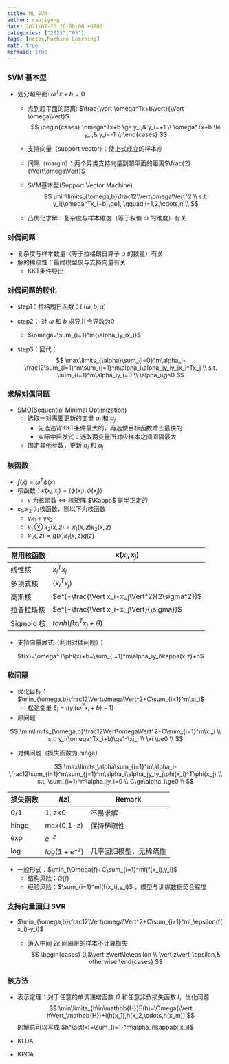 ```yaml
---
title: ML SVM
author: raojiyong
date: 2021-07-20 20:00:00 +0800
categories: ["2021","05"]
tags: [notes,Machine Learning]
math: true
mermaid: true
---
```


### SVM 基本型

- 划分超平面:  $\omega^Tx+b=0$

  - 点到超平面的距离: $\frac{\vert \omega^Tx+b\vert}{\Vert \omega\Vert}$
    $$
    \begin{cases}
    \omega^Tx+b \ge y_i,& y_i=+1 \\
    \omega^Tx+b \le y_i,& y_i=-1 \\
    \end{cases}
    $$

  - 支持向量（support vector）：使上式成立的样本点
  
  - 间隔（margin）：两个异类支持向量到超平面的距离$\frac{2}{\Vert\omega\Vert}$
  
  - SVM基本型(Support Vector Machine)
    $$
    \min\limits_{\omega,b}\frac12\Vert\omega\Vert^2 \\
    s.t. y_i(\omega^Tx_i+b)\ge1, \qquad i=1,2,\cdots,n \\
    $$
  
  - 凸优化求解：复杂度与样本维度（等于权值 $\omega$ 的维度）有关

### 对偶问题

- 复杂度与样本数量（等于拉格朗日算子 $\alpha$ 的数量）有关
- 解的稀疏性：最终模型仅与支持向量有关
  - KKT条件导出

### 对偶问题的转化

- step1：拉格朗日函数：$L(\omega,b,\alpha)$

- step2： 对 $\omega$ 和 $b$ 求导并令导数为0

  - $\omega=\sum_{i=1}^m{\alpha_iy_ix_i}$

- step3：回代：
  $$
  \max\limits_{\alpha}\sum_{i=0}^m\alpha_i-\frac12\sum_{i=1}^m\sum_{j=1}^m\alpha_i\alpha_jy_iy_jx_i^Tx_j \\
  s.t. \sum_{i=1}^m\alpha_iy_i=0 \\
  \alpha_i\ge0
  $$

### 求解对偶问题

- SMO(Sequential Minimal Optimization)
  - 选取一对需要更新的变量 $\alpha_i$ 和 $\alpha_j$
    - 先选违背KKT条件最大的，再选使目标函数增长最快的
    - 实际中启发式：选取两变量所对应样本之间间隔最大
  - 固定其他参数，更新 $\alpha_i$ 和 $\alpha_j$

### 核函数

- $f(x)=\omega^T\phi(x)$
- 核函数：$\kappa(x_i,x_j)=\langle\phi(x_i),\phi(x_j)\rangle$
  - $\kappa$ 为核函数 $\iff$ 核矩阵 $\Kappa$ 是半正定的
- $\kappa_1,\kappa_2$ 为核函数，则以下为核函数
  - $\gamma\kappa_1+\gamma\kappa_2$
  - $\kappa_1\otimes\kappa_2(x,z)=\kappa_1(x,z)\kappa_2(x,z)$
  - $\kappa(x,z)=g(x)\kappa_1(x,z)g(z)$

| 常用核函数 | $\kappa(x_i,x_j)$                             |
| ---------- | --------------------------------------------- |
| 线性核     | $x_i^Tx_j$                                    |
| 多项式核   | $(x_i^Tx_j)$                                  |
| 高斯核     | $e^{-\frac{\Vert x_i-x_j\Vert^2}{2\sigma^2}}$ |
| 拉普拉斯核 | $e^{-\frac{\Vert x_i-x_j\Vert}{\sigma}}$      |
| Sigmoid 核 | $tanh(\beta x_i^Tx_j+\theta)$                 |

- 支持向量展式（利用对偶问题）：

  $f(x)=\omega^T\phi(x)+b=\sum_{i=1}^m\alpha_iy_i\kappa(x,z)+b$

### 软间隔

- 优化目标：$\min_{\omega,b}\frac12\Vert\omega\Vert^2+C\sum_{i=1}^m\xi_i$
  - 松弛变量 $\xi_i=l(y_i(\omega^Tx_i+b)-1)$
- 原问题

$$
\min\limits_{\omega,b}\frac12\Vert\omega\Vert^2+C\sum_{i=1}^m\xi_i \\
s.t. y_i(\omega^Tx_i+b)\ge1-\xi_i \\
\xi \ge0 \\
$$

- 对偶问题（损失函数为 hinge）

$$
\max\limits_\alpha\sum_{i=1}^m\alpha_i-\frac12\sum_{i=1}^m\sum_{j=1}^m\alpha_i\alpha_jy_iy_j\phi(x_i)^T\phi(x_j) \\
s.t. \sum_{i=1}^m\alpha_iy_i=0 \\
C\ge\alpha_i\ge0 \\
$$

| 损失函数 | $l(z)$          | Remark                 |
| -------- | --------------- | ---------------------- |
| 0/1      | 1, z<0          | 不易求解               |
| hinge    | max(0,1-z)      | 保持稀疏性             |
| exp      | $e^{-z}$        |                        |
| log      | $log(1+e^{-z})$ | 几率回归模型，无稀疏性 |

- 一般形式：$\min_f\Omega(f)+C\sum_{i=1}^ml(f(x_i),y_i)$
  - 结构风险：$\Omega(f)$
  - 经验风险：$\sum_{i=1}^ml(f(x_i),y_i)$ ，模型与训练数据契合程度

### 支持向量回归 SVR

- $\min_{\omega,b}\frac12\Vert\omega\Vert^2+C\sum_{i=1}^ml_\epsilon(f(x_i)-y_i)$

  - 落入中间 2$\epsilon$ 间隔带的样本不计算损失
    $$
    \begin{cases}
    0,&\vert z\vert\le\epsilon \\
    \vert z\vert-\epsilon,& otherwise
    \end{cases}
    $$

### 核方法

- 表示定理：对于任意的单调递增函数 $\Omega$ 和任意非负损失函数 $l$，优化问题
  $$
  \min\limits_{h\in\mathbb{H}}F(h)=\Omega(\Vert h\Vert_\mathbb{H})+l(h(x_1),h(x_2,\cdots,h(x_m))
  $$
  的解总可以写成 $h^\ast(x)=\sum_{i=1}^m\alpha_i\kappa(x,x_i)$

- KLDA
- KPCA